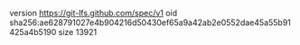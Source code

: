 version https://git-lfs.github.com/spec/v1
oid sha256:ae628791027e4b904216d50430ef65a9a42ab2e0552dae45a55b91425a4b5190
size 13921
